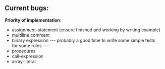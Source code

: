 
**Current bugs**:
-

**Priority of implementation**:
- assignment-statement (ensure finished and working by writing example)
- multiline comment
- binary expression
--- probably a good time to write some simple tests for some rules ---
- procedures
- call-expression
- array-literal
